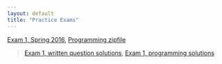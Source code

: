 ```yaml
---
layout: default
title: "Practice Exams"
---
```


[Exam 1, Spring 2016](cs101-spring2016-exam01.pdf), [Programming zipfile](CS101_Exam1.zip)

> [Exam 1, written question solutions](cs101-spring2016-exam01-solution.pdf), [Exam 1, programming solutions](CS101_Exam1_Solution.zip)
